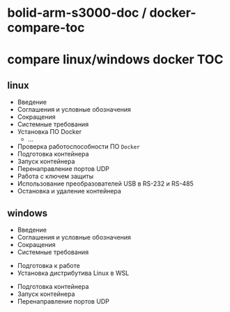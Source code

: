 # bolid-arm-s3000-doc / docker-compare-toc

# compare linux/windows docker TOC



## linux
- Введение
- Соглашения и условные обозначения
- Сокращения
- Системные требования
- Установка ПО Docker
  - ...
- Проверка работоспособности ПО `Docker`
- Подготовка контейнера
- Запуск контейнера
- Перенаправление портов UDP
- Работа с ключем защиты
- Использование преобразователей USB в RS-232 и RS-485
- Остановка и удаление контейнера

## windows
- Введение
- Соглашения и условные обозначения
- Сокращения
- Системные требования
+ Подготовка к работе
+ Установка дистрибутива Linux в WSL
- Подготовка контейнера
- Запуск контейнера
- Перенаправление портов UDP
